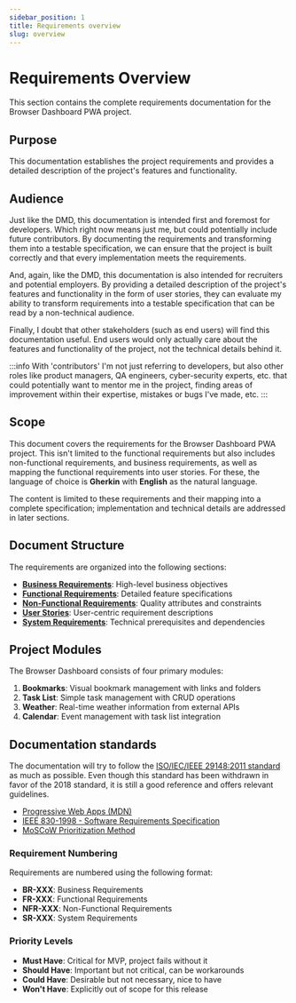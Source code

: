 ```yaml
---
sidebar_position: 1
title: Requirements overview
slug: overview
---
```


# Requirements Overview

This section contains the complete requirements documentation for the Browser Dashboard PWA project.

## Purpose

This documentation establishes the project requirements and provides a detailed description of the project's features
and functionality.

## Audience

Just like the DMD, this documentation is intended first and foremost for developers. Which right now means just me, but
could potentially include future contributors. By documenting the requirements and transforming them into a testable
specification, we can ensure that the project is built correctly and that every implementation meets the requirements.

And, again, like the DMD, this documentation is also intended for recruiters and potential employers. By providing
a detailed description of the project's features and functionality in the form of user stories, they can evaluate my
ability to transform requirements into a testable specification that can be read by a non-technical audience.

Finally, I doubt that other stakeholders (such as end users) will find this documentation useful. End users would only
actually care about the features and functionality of the project, not the technical details behind it.

:::info
With 'contributors' I'm not just referring to developers, but also other roles like product managers, QA engineers,
cyber-security experts, etc. that could potentially want to mentor me in the project, finding areas of improvement
within their expertise, mistakes or bugs I've made, etc.
:::

## Scope

This document covers the requirements for the Browser Dashboard PWA project. This isn't limited to the functional
requirements but also includes non-functional requirements, and business requirements, as well as mapping the
functional requirements into user stories. For these, the language of choice is **Gherkin** with **English** as the
natural language.

The content is limited to these requirements and their mapping into a complete specification; implementation and
technical details are addressed in later sections.

## Document Structure

The requirements are organized into the following sections:

- **[Business Requirements](business-requirements)**: High-level business objectives
- **[Functional Requirements](functional-requirements)**: Detailed feature specifications
- **[Non-Functional Requirements](non-functional-requirements)**: Quality attributes and constraints
- **[User Stories](user-stories)**: User-centric requirement descriptions
- **[System Requirements](system-requirements)**: Technical prerequisites and dependencies

## Project Modules

The Browser Dashboard consists of four primary modules:

1. **Bookmarks**: Visual bookmark management with links and folders
2. **Task List**: Simple task management with CRUD operations
3. **Weather**: Real-time weather information from external APIs
4. **Calendar**: Event management with task list integration

## Documentation standards

The documentation will try to follow
the [ISO/IEC/IEEE 29148:2011 standard](https://raw.githubusercontent.com/Orthant/IEEE/master/29148-2011.pdf) as much
as possible. Even though this standard has been withdrawn in favor of the 2018 standard, it is still a good reference
and offers relevant guidelines.

- [Progressive Web Apps (MDN)](https://developer.mozilla.org/en-US/docs/Web/Progressive_web_apps)
- [IEEE 830-1998 - Software Requirements Specification](https://standards.ieee.org/standard/830-1998.html)
- [MoSCoW Prioritization Method](https://en.wikipedia.org/wiki/MoSCoW_method)

### Requirement Numbering

Requirements are numbered using the following format:

- **BR-XXX**: Business Requirements
- **FR-XXX**: Functional Requirements
- **NFR-XXX**: Non-Functional Requirements
- **SR-XXX**: System Requirements

### Priority Levels

- **Must Have**: Critical for MVP, project fails without it
- **Should Have**: Important but not critical, can be workarounds
- **Could Have**: Desirable but not necessary, nice to have
- **Won't Have**: Explicitly out of scope for this release
